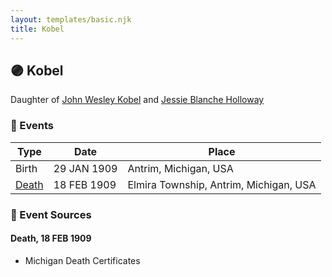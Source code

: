 ```yaml
---
layout: templates/basic.njk
title: Kobel
---
```

## 🟣 Kobel

Daughter of [John Wesley Kobel](/people/2/24649136) and [Jessie Blanche Holloway](/people/2/29242864)

### 📆 Events

Type | Date | Place
------ | ------ | ------
Birth | 29 JAN 1909 | Antrim, Michigan, USA
[Death](#event-event-3) | 18 FEB 1909 | Elmira Township, Antrim, Michigan, USA

### 📰 Event Sources

#### <a id="event-event-3"></a> Death, 18 FEB 1909
* Michigan Death Certificates
